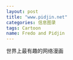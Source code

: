```yaml
---
layout: post
title: "www.pidjin.net"
categories: 信息图录
tags: Cartoon
name: Fredo and Pidjin
---
```


世界上最有趣的网络漫画<!--break-->
